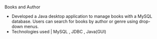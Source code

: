 Books and Author
- Developed a Java desktop application to manage books with a MySQL database. Users can search for books
  by author or genre using drop-down menus.
- Technologies used | MySQL , JDBC , Java(GUI)
